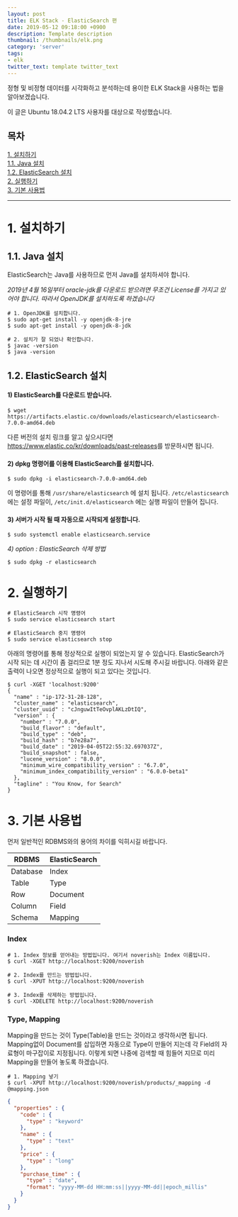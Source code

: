 ```yaml
---
layout: post
title: ELK Stack - ElasticSearch 편
date: 2019-05-12 09:18:00 +0900
description: Template description
thumbnail: /thumbnails/elk.png
category: 'server'
tags:
- elk
twitter_text: template twitter_text
---
```


정형 및 비정형 데이터를 시각화하고 분석하는데 용이한 ELK Stack을 사용하는 법을 알아보겠습니다.

<!-- more -->

이 글은 Ubuntu 18.04.2 LTS 사용자를 대상으로 작성했습니다.

## 목차
[1. 설치하기](#1-설치하기)    
[1.1. Java 설치](#1-1-Java-설치)    
[1.2. ElasticSearch 설치](#1-2-ElasticSearch-설치)    
[2. 실행하기](#2-실행하기)    
[3. 기본 사용법](#3-기본-사용법)    

---

# 1. 설치하기

## 1.1. Java 설치

ElasticSearch는 Java를 사용하므로 먼저 Java를 설치하셔야 합니다.

*2019년 4월 16일부터 oracle-jdk를 다운로드 받으려면 무조건 License를 가지고 있어야 합니다. 따라서 OpenJDK를 설치하도록 하겠습니다*

```shell
# 1. OpenJDK를 설치합니다.
$ sudo apt-get install -y openjdk-8-jre
$ sudo apt-get install -y openjdk-8-jdk

# 2. 설치가 잘 되었나 확인합니다.
$ javac -version
$ java -version
```

## 1.2. ElasticSearch 설치

#### 1) ElasticSearch를 다운로드 받습니다.

```shell
$ wget https://artifacts.elastic.co/downloads/elasticsearch/elasticsearch-7.0.0-amd64.deb
```

다른 버전의 설치 링크를 알고 싶으시다면 <https://www.elastic.co/kr/downloads/past-releases>를 방문하시면 됩니다.

#### 2) dpkg 명령어를 이용해 ElasticSearch를 설치합니다.

```shell
$ sudo dpkg -i elasticsearch-7.0.0-amd64.deb
```

이 명령어를 통해 `/usr/share/elasticsearch` 에 설치 됩니다.
`/etc/elasticsearch` 에는 설정 파일이, `/etc/init.d/elasticsearch` 에는 실행 파일이 만들어 집니다.

#### 3) 서버가 시작 될 때 자동으로 시작되게 설정합니다.

```shell
$ sudo systemctl enable elasticsearch.service
```

*4) option : ElasticSearch 삭제 방법*
```shell
$ sudo dpkg -r elasticsearch
```

# 2. 실행하기

```shell
# ElasticSearch 시작 명령어
$ sudo service elasticsearch start

# ElasticSearch 중지 명령어
$ sudo service elasticsearch stop
```

아래의 명령어를 통해 정상적으로 실행이 되었는지 알 수 있습니다.
ElasticSearch가 시작 되는 데 시간이 좀 걸리므로 1분 정도 지나서 시도해 주시길 바랍니다.
아래와 같은 출력이 나오면 정상적으로 실행이 되고 있다는 것입니다.

```shell
$ curl -XGET 'localhost:9200'
{
  "name" : "ip-172-31-28-128",
  "cluster_name" : "elasticsearch",
  "cluster_uuid" : "cJnguwItTeOvplAKLzDtIQ",
  "version" : {
    "number" : "7.0.0",
    "build_flavor" : "default",
    "build_type" : "deb",
    "build_hash" : "b7e28a7",
    "build_date" : "2019-04-05T22:55:32.697037Z",
    "build_snapshot" : false,
    "lucene_version" : "8.0.0",
    "minimum_wire_compatibility_version" : "6.7.0",
    "minimum_index_compatibility_version" : "6.0.0-beta1"
  },
  "tagline" : "You Know, for Search"
}
```

# 3. 기본 사용법

먼저 일반적인 RDBMS와의 용어의 차이를 익히시길 바랍니다.

RDBMS | ElasticSearch
------|--------------
Database | Index
Table | Type
Row | Document
Column | Field
Schema | Mapping

### Index

```shell
# 1. Index 정보를 얻어내는 방법입니다. 여기서 noverish는 Index 이름입니다.
$ curl -XGET http://localhost:9200/noverish

# 2. Index를 만드는 방법입니다.
$ curl -XPUT http://localhost:9200/noverish

# 3. Index를 삭제하는 방법입니다.
$ curl -XDELETE http://localhost:9200/noverish
```

### Type, Mapping

Mapping을 만드는 것이 Type(Table)을 만드는 것이라고 생각하시면 됩니다.
Mapping없이 Document를 삽입하면 자동으로 Type이 만들어 지는데 각 Field의 자료형이 마구잡이로 지정됩니다.
이렇게 되면 나중에 검색할 때 힘들어 지므로 미리 Mapping을 만들어 놓도록 하겠습니다.

```shell
# 1. Mapping 넣기
$ curl -XPUT http://localhost:9200/noverish/products/_mapping -d @mapping.json
```

```json
{
  "properties" : {
    "code" : {
      "type" : "keyword"
    },
    "name" : {
      "type" : "text"
    },
    "price" : {
      "type" : "long"
    },
    "purchase_time" : {
      "type" : "date",
      "format": "yyyy-MM-dd HH:mm:ss||yyyy-MM-dd||epoch_millis"
    }
  }
}
```